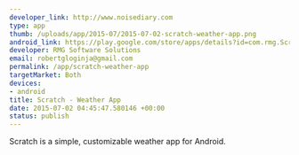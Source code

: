 ```yaml
--- 
developer_link: http://www.noisediary.com
type: app
thumb: /uploads/app/2015-07/2015-07-02-scratch-weather-app.png
android_link: https://play.google.com/store/apps/details?id=com.rmg.Scratch
developer: RMG Software Solutions
email: robertgloginja@gmail.com
permalink: /app/scratch-weather-app
targetMarket: Both
devices: 
- android
title: Scratch - Weather App
date: 2015-07-02 04:45:47.580146 +00:00
status: publish
---
```


Scratch is a simple, customizable weather app for Android.
